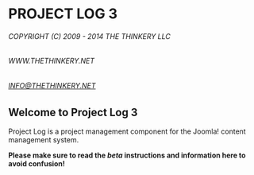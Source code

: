 # PROJECT LOG 3
###### COPYRIGHT (C) 2009 - 2014 THE THINKERY LLC
###### WWW.THETHINKERY.NET
###### INFO@THETHINKERY.NET

## Welcome to Project Log 3

Project Log is a project management component for the Joomla! content management system. 

**Please make sure to read the _beta_ instructions and information here to avoid confusion!**
